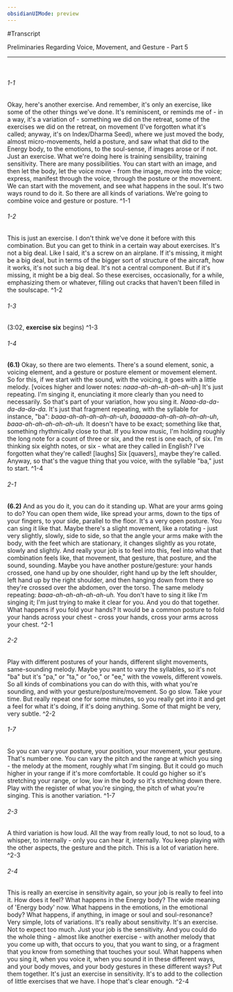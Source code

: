 ```yaml
---
obsidianUIMode: preview
---
```

#Transcript

<span class="firstLink"><a data-href="Preliminaries Regarding Voice, Movement, and Gesture - Part 5" class="internal-link">Preliminaries Regarding Voice, Movement, and Gesture - Part 5</a></span>

---
<br/>

###### 1-1
Okay, here's another exercise. And remember, it's only an exercise, like some of the other things we've done. It's reminiscent, or reminds me of - in a way, it's a variation of - something we did on the <span class="firstLink"><a data-href="retreat" class="internal-link">retreat</a></span>, some of the exercises we did on the <span class="otherLink"><a data-href="retreat" class="internal-link">retreat</a></span>, on movement (I've forgotten what it's called; anyway, it's on Index/<span class="firstLink"><a data-href="Dharma Seed" class="internal-link">Dharma Seed</a></span>), where we just moved the <span class="firstLink"><a aria-label-position="top" aria-label="Embodiment" data-href="Embodiment" class="internal-link">body</a></span>, almost micro-movements, held a posture, and saw what that did to the <span class="firstLink"><a data-href="Energy body" class="internal-link">Energy body</a></span>, to the <span class="firstLink"><a data-href="emotions" class="internal-link">emotions</a></span>, to the <span class="firstLink"><a aria-label-position="top" aria-label="Soul" data-href="Soul" class="internal-link">soul-sense</a></span>, if <span class="firstLink"><a aria-label-position="top" aria-label="Image" data-href="Image" class="internal-link">images</a></span> arose or if not. Just an exercise. What we're doing here is training sensibility, training sensitivity. There are many possibilities. You can start with an <span class="firstLink"><a data-href="image" class="internal-link">image</a></span>, and then let the <span class="otherLink"><a aria-label-position="top" aria-label="Embodiment" data-href="Embodiment" class="internal-link">body</a></span>, let the voice move - from the <span class="otherLink"><a data-href="image" class="internal-link">image</a></span>, move into the voice; express, manifest through the voice, through the posture or the movement. We can start with the movement, and see what happens in the <span class="firstLink"><a data-href="soul" class="internal-link">soul</a></span>. It's two ways round to do it. So there are all kinds of variations. We're going to combine voice and gesture or posture<span class="firstLink"><a aria-label-position="top" aria-label="Preliminaries Regarding Voice, Movement, and Gesture - Part 5 > Micro-movements hold posture check for resonance in energy body and for image" data-href="Preliminaries Regarding Voice, Movement, and Gesture - Part 5#Micro-movements hold posture check for resonance in energy body and for image" class="internal-link">.</a></span> ^1-1
###### 1-2
This is just an exercise. I don't think we've done it before with this combination. But you can get to think in a certain way about exercises. It's not a big deal. Like I said, it's a screw on an airplane. If it's missing, it might be a big deal, but in terms of the bigger sort of structure of the aircraft, how it works, it's not such a big deal. It's not a central component. But if it's missing, it might be a big deal. So these exercises, occasionally, for a while, emphasizing them or whatever, filling out cracks that haven't been filled in the <span class="firstLink"><a aria-label-position="top" aria-label="Soul" data-href="Soul" class="internal-link">soulscape</a></span><span class="firstLink"><a aria-label-position="top" aria-label="Preliminaries Regarding Voice, Movement, and Gesture - Part 5 > Use the excercise to fill out cracks that havent been filled in the soulscape" data-href="Preliminaries Regarding Voice, Movement, and Gesture - Part 5#Use the excercise to fill out cracks that haven't been filled in the soulscape" class="internal-link">.</a></span> ^1-2
###### 1-3
(3:02, **exercise six** begins) ^1-3
###### 1-4
**(6.1)** Okay, so there are two elements. There's a sound element, sonic, a voicing element, and a gesture or posture element or movement element. So for this, if we start with the sound, with the voicing, it goes with a little melody. [voices higher and lower notes: _naaa-ah-ah-ah-ah-ah-uh_] It's just repeating. I'm singing it, enunciating it more clearly than you need to necessarily. So that's part of your variation, how you sing it. _Naaa-da-da-da-da-da-da._ It's just that fragment repeating, with the syllable for instance, "ba": _baaa-ah-ah-ah-ah-ah-uh_, _baaaaaa-ah-ah-ah-ah-ah-uh_, _baaa-ah-ah-ah-ah-ah-uh._ It doesn't have to be exact; something like that, something rhythmically close to that. If you know <span class="firstLink"><a data-href="music" class="internal-link">music</a></span>, I'm holding roughly the long note for a count of three or six, and the rest is one each, of six. I'm thinking six eighth notes, or six - what are they called in English? I've forgotten what they're called! [laughs] Six [quavers], maybe they're called. Anyway, so that's the vague thing that you voice, with the syllable "ba," just to start<span class="firstLink"><a aria-label-position="top" aria-label="Preliminaries Regarding Voice, Movement, and Gesture - Part 5 > 🟡 Excercise 6 1 melody naa baa" data-href="Preliminaries Regarding Voice, Movement, and Gesture - Part 5#🟡 Excercise 6 1 melody naa baa" class="internal-link">.</a></span> ^1-4
###### 2-1
**(6.2)** And as you do it, you can do it standing up. What are your arms going to do? You can open them wide, like spread your arms, down to the tips of your fingers, to your side, parallel to the floor. It's a very open posture. You can sing it like that. Maybe there's a slight movement, like a rotating - just very slightly, slowly, side to side, so that the angle your arms make with the <span class="firstLink"><a aria-label-position="top" aria-label="Embodiment" data-href="Embodiment" class="internal-link">body</a></span>, with the feet which are stationary, it changes slightly as you rotate, slowly and slightly. And really your job is to feel into this, feel into what that combination feels like, that movement, that gesture, that posture, and the sound, sounding. Maybe you have another posture/gesture: your hands crossed, one hand up by one shoulder, right hand up by the left shoulder, left hand up by the right shoulder, and then hanging down from there so they're crossed over the abdomen, over the torso. The same melody repeating: _baaa-ah-ah-ah-ah-ah-uh._ You don't have to sing it like I'm singing it; I'm just trying to make it clear for you. And you do that together. What happens if you fold your hands? It would be a common posture to fold your hands across your chest - cross your hands, cross your arms across your chest<span class="firstLink"><a aria-label-position="top" aria-label="Preliminaries Regarding Voice, Movement, and Gesture - Part 5 > 🟡 Excercise 6 2 what happens if you spread your arms" data-href="Preliminaries Regarding Voice, Movement, and Gesture - Part 5#🟡 Excercise 6 2 what happens if you spread your arms" class="internal-link">.</a></span> ^2-1
###### 2-2
Play with different postures of your hands, different slight movements, same-sounding melody. Maybe you want to vary the syllables, so it's not "ba" but it's "pa," or "ta," or "oo," or "ee," with the vowels, different vowels. So all kinds of combinations you can do with this, with what you're sounding, and with your gesture/posture/movement. So go slow. Take your time. But really repeat one for some minutes, so you really get into it and get a feel for what it's doing, if it's doing anything. Some of that might be very, very subtle<span class="firstLink"><a aria-label-position="top" aria-label="Preliminaries Regarding Voice, Movement, and Gesture - Part 5 > vary the syllables" data-href="Preliminaries Regarding Voice, Movement, and Gesture - Part 5#vary the syllables" class="internal-link">.</a></span> ^2-2
###### 1-7
So you can vary your posture, your position, your movement, your gesture. That's number one. You can vary the pitch and the range at which you sing - the melody at the moment, roughly what I'm singing. But it could go much higher in your range if it's more comfortable. It could go higher so it's stretching your range, or low, low in the <span class="firstLink"><a aria-label-position="top" aria-label="Embodiment" data-href="Embodiment" class="internal-link">body</a></span> so it's stretching down there. Play with the register of what you're singing, the pitch of what you're singing. This is another variation<span class="firstLink"><a aria-label-position="top" aria-label="Preliminaries Regarding Voice, Movement, and Gesture - Part 5 > variations" data-href="Preliminaries Regarding Voice, Movement, and Gesture - Part 5#variations" class="internal-link">.</a></span> ^1-7
###### 2-3
A third variation is how loud. All the way from really loud, to not so loud, to a whisper, to internally - only you can hear it, internally. You keep playing with the other aspects, the gesture and the pitch. This is a lot of variation here<span class="firstLink"><a aria-label-position="top" aria-label="Preliminaries Regarding Voice, Movement, and Gesture - Part 5 > Play with the loudness" data-href="Preliminaries Regarding Voice, Movement, and Gesture - Part 5#Play with the loudness" class="internal-link">.</a></span> ^2-3
###### 2-4
This is really an exercise in sensitivity again, so your job is really to feel into it. How does it feel? What happens in the <span class="firstLink"><a data-href="Energy body" class="internal-link">Energy body</a></span>? The wide meaning of '<span class="otherLink"><a data-href="Energy body" class="internal-link">Energy body</a></span>' now. What happens in the <span class="firstLink"><a data-href="emotions" class="internal-link">emotions</a></span>, in the <span class="otherLink"><a aria-label-position="top" aria-label="Energy body" data-href="Energy body" class="internal-link">emotional body</a></span>? What happens, if anything, in <span class="firstLink"><a data-href="image" class="internal-link">image</a></span> or <span class="firstLink"><a data-href="soul" class="internal-link">soul</a></span> and <span class="otherLink"><a data-href="soul" class="internal-link">soul</a></span>-resonance? Very simple, lots of variations. It's really about sensitivity. It's an exercise. Not to expect too much. Just your job is the sensitivity. And you could do the whole thing - almost like another exercise - with another melody that you come up with, that occurs to you, that you want to sing, or a fragment that you know from something that touches your <span class="otherLink"><a data-href="soul" class="internal-link">soul</a></span>. What happens when you sing it, when you voice it, when you sound it in these different ways, and your <span class="firstLink"><a aria-label-position="top" aria-label="Embodiment" data-href="Embodiment" class="internal-link">body</a></span> moves, and your <span class="otherLink"><a aria-label-position="top" aria-label="Embodiment" data-href="Embodiment" class="internal-link">body</a></span> gestures in these different ways? Put them together. It's just an exercise in sensitivity. It's to add to the collection of little exercises that we have. I hope that's clear enough<span class="firstLink"><a aria-label-position="top" aria-label="Preliminaries Regarding Voice, Movement, and Gesture - Part 5 > Your job is the sensitivity" data-href="Preliminaries Regarding Voice, Movement, and Gesture - Part 5#Your job is the sensitivity" class="internal-link">.</a></span> ^2-4

